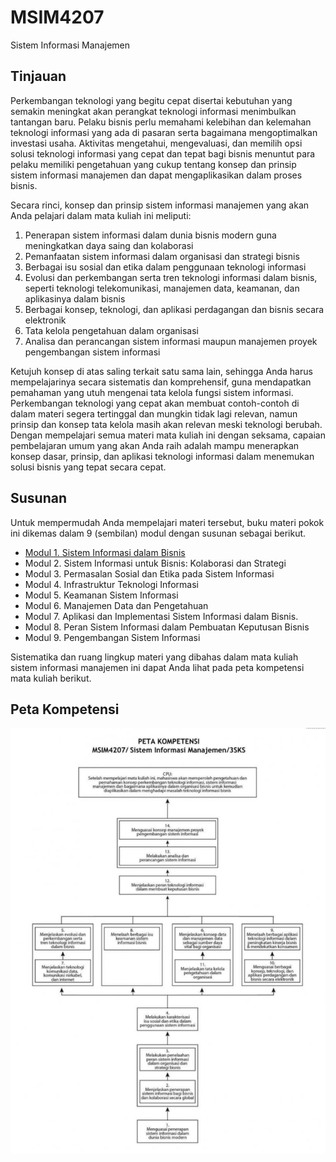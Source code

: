 # MSIM4207

Sistem Informasi Manajemen

## Tinjauan

Perkembangan teknologi yang begitu cepat disertai kebutuhan yang semakin meningkat akan perangkat teknologi informasi menimbulkan tantangan baru. Pelaku bisnis perlu memahami kelebihan dan kelemahan teknologi informasi yang ada di pasaran serta bagaimana mengoptimalkan investasi usaha. Aktivitas mengetahui, mengevaluasi, dan memilih opsi solusi teknologi informasi yang cepat dan tepat bagi bisnis menuntut para pelaku memiliki pengetahuan yang cukup tentang konsep dan prinsip sistem informasi manajemen dan dapat mengaplikasikan dalam proses bisnis.

Secara rinci, konsep dan prinsip sistem informasi manajemen yang akan Anda pelajari dalam mata kuliah ini meliputi:

1. Penerapan sistem informasi dalam dunia bisnis modern guna meningkatkan daya saing dan kolaborasi
2. Pemanfaatan sistem informasi dalam organisasi dan strategi bisnis
3. Berbagai isu sosial dan etika dalam penggunaan teknologi informasi
4. Evolusi dan perkembangan serta tren teknologi informasi dalam bisnis, seperti teknologi telekomunikasi, manajemen data, keamanan, dan aplikasinya dalam bisnis
5. Berbagai konsep, teknologi, dan aplikasi perdagangan dan bisnis secara elektronik
6. Tata kelola pengetahuan dalam organisasi
7. Analisa dan perancangan sistem informasi maupun manajemen proyek pengembangan sistem informasi

Ketujuh konsep di atas saling terkait satu sama lain, sehingga Anda harus mempelajarinya secara sistematis dan komprehensif, guna mendapatkan pemahaman yang utuh mengenai tata kelola fungsi sistem informasi. Perkembangan teknologi yang cepat akan membuat contoh-contoh di dalam materi segera tertinggal dan mungkin tidak lagi relevan, namun prinsip dan konsep tata kelola masih akan relevan meski teknologi berubah. Dengan mempelajari semua materi mata kuliah ini dengan seksama, capaian pembelajaran umum yang akan Anda raih adalah mampu menerapkan konsep dasar, prinsip, dan aplikasi teknologi informasi dalam menemukan solusi bisnis yang tepat secara cepat.  

## Susunan

Untuk mempermudah Anda mempelajari materi tersebut, buku materi pokok ini dikemas dalam 9 (sembilan) modul dengan susunan sebagai berikut.

- [Modul 1.  Sistem Informasi dalam Bisnis](M1/README.md)
- Modul 2.  Sistem Informasi untuk Bisnis: Kolaborasi dan Strategi
- Modul 3.  Permasalan Sosial dan Etika pada Sistem Informasi
- Modul 4.  Infrastruktur Teknologi Informasi
- Modul 5.  Keamanan Sistem Informasi
- Modul 6.  Manajemen Data dan Pengetahuan
- Modul 7.  Aplikasi dan Implementasi Sistem Informasi dalam Bisnis.
- Modul 8.  Peran Sistem Informasi dalam Pembuatan Keputusan Bisnis
- Modul 9.  Pengembangan Sistem Informasi

Sistematika dan ruang lingkup materi yang dibahas dalam mata kuliah sistem informasi manajemen ini dapat Anda lihat pada peta kompetensi mata kuliah berikut.

## Peta Kompetensi

![peta-kompetensi](media/peta-kompetensi.png)

